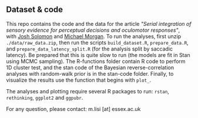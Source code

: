 ## Dataset & code

This repo contains the code and the data for the article _"Serial integration of sensory evidence for perceptual decisions and oculomotor responses"_, with [Josh Solomon](http://www.staff.city.ac.uk/~solomon/) and [Michael Morgan](http://www.staff.city.ac.uk/m.morgan/). To run the analyses, first unzip `./data/raw_data.zip`, then run the scripts `build_dataset.R`, `prepare_data.R`, and `prepare_data_latency_split.R` (for the analysis split by saccadic latency). Be prepared that this is quite slow to run (the models are fit in Stan using MCMC sampling). The R-functions folder contain R code to perform 1D cluster test, and the stan code of the Bayesian reverse-correlation analyses with random-walk prior is in the stan-code folder. Finally, to visualize the results use the function that begins with `plot_`. 

The analyses and plotting require several R packages to run: `rstan`, `rethinking`, `ggplot2` and `ggpubr`.

For any question, please contact: m.lisi [at] essex.ac.uk
